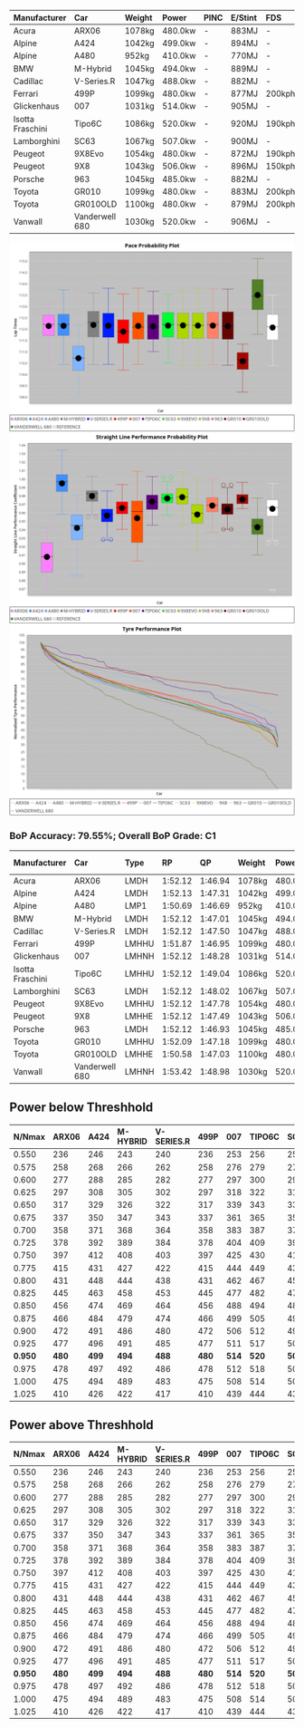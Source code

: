| Manufacturer     | Car            | Weight | Power   | PINC    | E/Stint | FDS     |
|:-|:-|:-|:-|:-|:-|:-|
| Acura            | ARX06          | 1078kg | 480.0kw |    -    | 883MJ   |    -    |
| Alpine           | A424           | 1042kg | 499.0kw |    -    | 894MJ   |    -    |
| Alpine           | A480           | 952kg  | 410.0kw |    -    | 770MJ   |    -    |
| BMW              | M-Hybrid       | 1045kg | 494.0kw |    -    | 889MJ   |    -    |
| Cadillac         | V-Series.R     | 1047kg | 488.0kw |    -    | 882MJ   |    -    |
| Ferrari          | 499P           | 1099kg | 480.0kw |    -    | 877MJ   | 200kph  |
| Glickenhaus      | 007            | 1031kg | 514.0kw |    -    | 905MJ   |    -    |
| Isotta Fraschini | Tipo6C         | 1086kg | 520.0kw |    -    | 920MJ   | 190kph  |
| Lamborghini      | SC63           | 1067kg | 507.0kw |    -    | 900MJ   |    -    |
| Peugeot          | 9X8Evo         | 1054kg | 480.0kw |    -    | 872MJ   | 190kph  |
| Peugeot          | 9X8            | 1043kg | 506.0kw |    -    | 896MJ   | 150kph  |
| Porsche          | 963            | 1045kg | 485.0kw |    -    | 882MJ   |    -    |
| Toyota           | GR010          | 1099kg | 480.0kw |    -    | 883MJ   | 200kph  |
| Toyota           | GR010OLD       | 1100kg | 480.0kw |    -    | 879MJ   | 200kph  |
| Vanwall          | Vanderwell 680 | 1030kg | 520.0kw |    -    | 906MJ   |    -    |

![PACECHART](./IMG/AUTO.png)
![STRAIGHTLINEPERFORMANCECHART](./IMG/AUTO_sp.png)
![TYREPERFORMANCECHART](./IMG/AUTO_tw.png)

### BoP Accuracy: 79.55%; Overall BoP Grade: C1
| Manufacturer     | Car            | Type  | RP      | QP      | Weight | Power¹  | Threshhold | PINC    | Power²   | E/Stint | AVG Vmax  | FDS     | RDLC | L/Stint | BOP-Grade | Model Accuracy | Model Points | Match%  | SimDiff |
|:-|:-|:-|:-|:-|:-|:-|:-|:-|:-|:-|:-|:-|:-|:-|:-|:-|:-|:-|:-|
| Acura            | ARX06          | LMDH  | 1:52.12 | 1:46.94 | 1078kg | 480.0kw | 0.0kph     |    -    | 480.00kw |  883MJ  | 272.86kph |    -    | 0.99 | 34      | +B2       | 100.00%        | 996          | 80.72%  | #       |
| Alpine           | A424           | LMDH  | 1:52.13 | 1:47.31 | 1042kg | 499.0kw | 0.0kph     |    -    | 499.00kw |  894MJ  | 289.43kph |    -    | 1.01 | 34      | +A2       | 99.61%         | 762          | 92.79%  | #       |
| Alpine           | A480           | LMP1  | 1:50.69 | 1:46.69 |  952kg | 410.0kw | 0.0kph     |    -    | 410.00kw |  770MJ  | 277.36kph |    -    | 0.97 | 32      | -Ω1       | 100.00%        | 1173         | 34.82%  | ±0.54s  |
| BMW              | M-Hybrid       | LMDH  | 1:52.12 | 1:47.01 | 1045kg | 494.0kw | 0.0kph     |    -    | 494.00kw |  889MJ  | 286.41kph |    -    | 1.01 | 34      | ~A1       | 100.00%        | 1826         | 97.85%  | #       |
| Cadillac         | V-Series.R     | LMDH  | 1:52.12 | 1:47.50 | 1047kg | 488.0kw | 0.0kph     |    -    | 488.00kw |  882MJ  | 282.35kph |    -    | 1.01 | 34      | +A2       | 99.00%         | 3184         | 94.78%  | ±1.07s  |
| Ferrari          | 499P           | LMHHU | 1:51.87 | 1:46.95 | 1099kg | 480.0kw | 0.0kph     |    -    | 480.00kw |  877MJ  | 280.37kph | 200kph  | 1.00 | 34      | ~A1       | 98.07%         | 3550         | 99.20%  | ±1.56s  |
| Glickenhaus      | 007            | LMHNH | 1:52.12 | 1:48.28 | 1031kg | 514.0kw | 0.0kph     |    -    | 514.00kw |  905MJ  | 285.45kph |    -    | 0.97 | 34      | +A2       | 94.48%         | 2311         | 92.64%  | #       |
| Isotta Fraschini | Tipo6C         | LMHHU | 1:52.12 | 1:49.04 | 1086kg | 520.0kw | 0.0kph     |    -    | 520.00kw |  920MJ  | 286.32kph | 190kph  | 1.01 | 34      | +E1       | 96.81%         | 91           | 59.79%  | #       |
| Lamborghini      | SC63           | LMDH  | 1:52.12 | 1:48.02 | 1067kg | 507.0kw | 0.0kph     |    -    | 507.00kw |  900MJ  | 286.08kph |    -    | 1.02 | 34      | +A2       | 100.00%        | 529          | 94.81%  | #       |
| Peugeot          | 9X8Evo         | LMHHU | 1:52.12 | 1:47.78 | 1054kg | 480.0kw | 0.0kph     |    -    | 480.00kw |  872MJ  | 284.44kph | 190kph  | 1.00 | 34      | +B1       | 99.21%         | 377          | 88.48%  | #       |
| Peugeot          | 9X8            | LMHHE | 1:52.12 | 1:47.49 | 1043kg | 506.0kw | 0.0kph     |    -    | 506.00kw |  896MJ  | 284.59kph | 150kph  | 1.02 | 34      | ~A1       | 99.52%         | 4561         | 100.00% | ±1.03s  |
| Porsche          | 963            | LMDH  | 1:52.12 | 1:46.93 | 1045kg | 485.0kw | 0.0kph     |    -    | 485.00kw |  882MJ  | 283.97kph |    -    | 1.01 | 34      | ~A1       | 99.96%         | 10176        | 100.00% | ±0.88s  |
| Toyota           | GR010          | LMHHU | 1:52.09 | 1:47.18 | 1099kg | 480.0kw | 0.0kph     |    -    | 480.00kw |  883MJ  | 279.95kph | 200kph  | 0.99 | 34      | ~A1       | 99.95%         | 5509         | 100.00% | ±1.01s  |
| Toyota           | GR010OLD       | LMHHE | 1:50.58 | 1:47.03 | 1100kg | 480.0kw | 0.0kph     |    -    | 480.00kw |  879MJ  | 281.92kph | 200kph  | 0.99 | 34      | -Ω1       | 100.00%        | 351          | 11.26%  | ±3.19s  |
| Vanwall          | Vanderwell 680 | LMHNH | 1:53.42 | 1:48.98 | 1030kg | 520.0kw | 0.0kph     |    -    | 520.00kw |  906MJ  | 284.49kph |    -    | 1.01 | 34      | +Ω1       | 99.23%         | 387          | 46.12%  | ±1.52s  |

## Power below Threshhold
| N/Nmax    | ARX06   | A424    | M-HYBRID | V-SERIES.R | 499P    | 007     | TIPO6C  | SC63    | 9X8EVO  | 9X8     | 963     | GR010   | GR010OLD | VANDERWELL 680 | ​     | RPM      | A480    |
|:-|:-|:-|:-|:-|:-|:-|:-|:-|:-|:-|:-|:-|:-|:-|:-|:-|:-|
|  0.550    |  236    |  246    |  243     |  240       |  236    |  253    |  256    |  250    |  236    |  249    |  239    |  236    |  236     |  256           |  ​    |   --     |   -     |
|  0.575    |  258    |  268    |  266     |  262       |  258    |  276    |  279    |  273    |  258    |  272    |  261    |  258    |  258     |  279           |  ​    |   --     |   -     |
|  0.600    |  277    |  288    |  285     |  282       |  277    |  297    |  300    |  293    |  277    |  292    |  280    |  277    |  277     |  300           |  ​    |   --     |   -     |
|  0.625    |  297    |  308    |  305     |  302       |  297    |  318    |  322    |  314    |  297    |  313    |  300    |  297    |  297     |  322           |  ​    |   --     |   -     |
|  0.650    |  317    |  329    |  326     |  322       |  317    |  339    |  343    |  335    |  317    |  334    |  320    |  317    |  317     |  343           |  ​    |   --     |   -     |
|  0.675    |  337    |  350    |  347     |  343       |  337    |  361    |  365    |  356    |  337    |  355    |  341    |  337    |  337     |  365           |  ​    |   --     |   -     |
|  0.700    |  358    |  371    |  368     |  364       |  358    |  383    |  387    |  377    |  358    |  377    |  362    |  358    |  358     |  387           |  ​    |   --     |   -     |
|  0.725    |  378    |  392    |  389     |  384       |  378    |  404    |  409    |  399    |  378    |  398    |  382    |  378    |  378     |  409           |  ​    |   --     |   -     |
|  0.750    |  397    |  412    |  408     |  403       |  397    |  425    |  430    |  419    |  397    |  418    |  401    |  397    |  397     |  430           |  ​    |   --     |   -     |
|  0.775    |  415    |  431    |  427     |  422       |  415    |  444    |  449    |  438    |  415    |  437    |  419    |  415    |  415     |  449           |  ​    |  5000    |  241    |
|  0.800    |  431    |  448    |  444     |  438       |  431    |  462    |  467    |  455    |  431    |  454    |  436    |  431    |  431     |  467           |  ​    |  5500    |  284    |
|  0.825    |  445    |  463    |  458     |  453       |  445    |  477    |  482    |  470    |  445    |  469    |  450    |  445    |  445     |  482           |  ​    |  6000    |  318    |
|  0.850    |  456    |  474    |  469     |  464       |  456    |  488    |  494    |  482    |  456    |  481    |  461    |  456    |  456     |  494           |  ​    |  6500    |  359    |
|  0.875    |  466    |  484    |  479     |  474       |  466    |  499    |  505    |  492    |  466    |  491    |  471    |  466    |  466     |  505           |  ​    |  7000    |  401    |
|  0.900    |  472    |  491    |  486     |  480       |  472    |  506    |  512    |  499    |  472    |  498    |  477    |  472    |  472     |  512           |  ​    |  7500    |  411    |
|  0.925    |  477    |  496    |  491     |  485       |  477    |  511    |  517    |  504    |  477    |  503    |  482    |  477    |  477     |  517           |  ​    |  8000    |  407    |
| **0.950** | **480** | **499** | **494**  | **488**    | **480** | **514** | **520** | **507** | **480** | **506** | **485** | **480** | **480**  | **520**        | **​** | **8500** | **410** |
|  0.975    |  478    |  497    |  492     |  486       |  478    |  512    |  518    |  505    |  478    |  504    |  483    |  478    |  478     |  518           |  ​    |  9000    |  205    |
|  1.000    |  475    |  494    |  489     |  483       |  475    |  508    |  514    |  502    |  475    |  501    |  480    |  475    |  475     |  514           |  ​    |   --     |   -     |
|  1.025    |  410    |  426    |  422     |  417       |  410    |  439    |  444    |  433    |  410    |  432    |  414    |  410    |  410     |  444           |  ​    |   --     |   -     |

## Power above Threshhold
| N/Nmax    | ARX06   | A424    | M-HYBRID | V-SERIES.R | 499P    | 007     | TIPO6C  | SC63    | 9X8EVO  | 9X8     | 963     | GR010   | GR010OLD | VANDERWELL 680 | ​     | RPM      | A480    |
|:-|:-|:-|:-|:-|:-|:-|:-|:-|:-|:-|:-|:-|:-|:-|:-|:-|:-|
|  0.550    |  236    |  246    |  243     |  240       |  236    |  253    |  256    |  250    |  236    |  249    |  239    |  236    |  236     |  256           |  ​    |   --     |   -     |
|  0.575    |  258    |  268    |  266     |  262       |  258    |  276    |  279    |  273    |  258    |  272    |  261    |  258    |  258     |  279           |  ​    |   --     |   -     |
|  0.600    |  277    |  288    |  285     |  282       |  277    |  297    |  300    |  293    |  277    |  292    |  280    |  277    |  277     |  300           |  ​    |   --     |   -     |
|  0.625    |  297    |  308    |  305     |  302       |  297    |  318    |  322    |  314    |  297    |  313    |  300    |  297    |  297     |  322           |  ​    |   --     |   -     |
|  0.650    |  317    |  329    |  326     |  322       |  317    |  339    |  343    |  335    |  317    |  334    |  320    |  317    |  317     |  343           |  ​    |   --     |   -     |
|  0.675    |  337    |  350    |  347     |  343       |  337    |  361    |  365    |  356    |  337    |  355    |  341    |  337    |  337     |  365           |  ​    |   --     |   -     |
|  0.700    |  358    |  371    |  368     |  364       |  358    |  383    |  387    |  377    |  358    |  377    |  362    |  358    |  358     |  387           |  ​    |   --     |   -     |
|  0.725    |  378    |  392    |  389     |  384       |  378    |  404    |  409    |  399    |  378    |  398    |  382    |  378    |  378     |  409           |  ​    |   --     |   -     |
|  0.750    |  397    |  412    |  408     |  403       |  397    |  425    |  430    |  419    |  397    |  418    |  401    |  397    |  397     |  430           |  ​    |   --     |   -     |
|  0.775    |  415    |  431    |  427     |  422       |  415    |  444    |  449    |  438    |  415    |  437    |  419    |  415    |  415     |  449           |  ​    |  5000    |  241    |
|  0.800    |  431    |  448    |  444     |  438       |  431    |  462    |  467    |  455    |  431    |  454    |  436    |  431    |  431     |  467           |  ​    |  5500    |  284    |
|  0.825    |  445    |  463    |  458     |  453       |  445    |  477    |  482    |  470    |  445    |  469    |  450    |  445    |  445     |  482           |  ​    |  6000    |  318    |
|  0.850    |  456    |  474    |  469     |  464       |  456    |  488    |  494    |  482    |  456    |  481    |  461    |  456    |  456     |  494           |  ​    |  6500    |  359    |
|  0.875    |  466    |  484    |  479     |  474       |  466    |  499    |  505    |  492    |  466    |  491    |  471    |  466    |  466     |  505           |  ​    |  7000    |  401    |
|  0.900    |  472    |  491    |  486     |  480       |  472    |  506    |  512    |  499    |  472    |  498    |  477    |  472    |  472     |  512           |  ​    |  7500    |  411    |
|  0.925    |  477    |  496    |  491     |  485       |  477    |  511    |  517    |  504    |  477    |  503    |  482    |  477    |  477     |  517           |  ​    |  8000    |  407    |
| **0.950** | **480** | **499** | **494**  | **488**    | **480** | **514** | **520** | **507** | **480** | **506** | **485** | **480** | **480**  | **520**        | **​** | **8500** | **410** |
|  0.975    |  478    |  497    |  492     |  486       |  478    |  512    |  518    |  505    |  478    |  504    |  483    |  478    |  478     |  518           |  ​    |  9000    |  205    |
|  1.000    |  475    |  494    |  489     |  483       |  475    |  508    |  514    |  502    |  475    |  501    |  480    |  475    |  475     |  514           |  ​    |   --     |   -     |
|  1.025    |  410    |  426    |  422     |  417       |  410    |  439    |  444    |  433    |  410    |  432    |  414    |  410    |  410     |  444           |  ​    |   --     |   -     |
